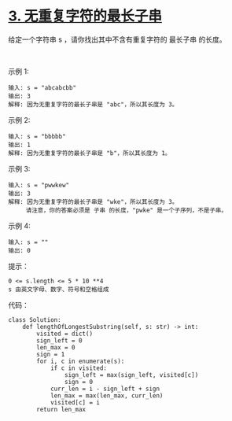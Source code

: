 # [3. 无重复字符的最长子串](https://leetcode-cn.com/problems/longest-substring-without-repeating-characters/)

给定一个字符串 s ，请你找出其中不含有重复字符的 最长子串 的长度。

 

示例 1:
```
输入: s = "abcabcbb"
输出: 3 
解释: 因为无重复字符的最长子串是 "abc"，所以其长度为 3。
```
示例 2:
```
输入: s = "bbbbb"
输出: 1
解释: 因为无重复字符的最长子串是 "b"，所以其长度为 1。
```
示例 3:
```
输入: s = "pwwkew"
输出: 3
解释: 因为无重复字符的最长子串是 "wke"，所以其长度为 3。
     请注意，你的答案必须是 子串 的长度，"pwke" 是一个子序列，不是子串。
```
示例 4:
```
输入: s = ""
输出: 0
```

提示：
```
0 <= s.length <= 5 * 10 **4
s 由英文字母、数字、符号和空格组成
```
代码：
```python3
class Solution:
    def lengthOfLongestSubstring(self, s: str) -> int:
        visited = dict()
        sign_left = 0
        len_max = 0
        sign = 1
        for i, c in enumerate(s):
            if c in visited:
                sign_left = max(sign_left, visited[c])
                sign = 0
            curr_len = i - sign_left + sign
            len_max = max(len_max, curr_len)
            visited[c] = i
        return len_max
```